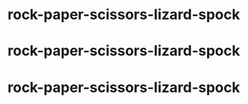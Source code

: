 # rock-paper-scissors-lizard-spock
# rock-paper-scissors-lizard-spock
# rock-paper-scissors-lizard-spock
